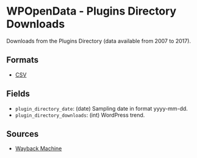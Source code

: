 # WPOpenData - Plugins Directory Downloads

Downloads from the Plugins Directory (data available from 2007 to 2017).

## Formats

- [CSV](plugin-directory-downloads.csv)

## Fields

- `plugin_directory_date`: (date) Sampling date in format yyyy-mm-dd.
- `plugin_directory_downloads`: (int) WordPress trend.

## Sources

- [Wayback Machine](https://web.archive.org/web/20230515000000*/https://wordpress.org/extend/plugins)